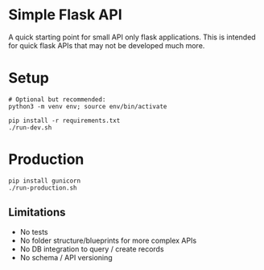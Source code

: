 # Simple Flask API

A quick starting point for small API only flask applications. This is intended for quick flask APIs that may not be developed much more.

# Setup
```
# Optional but recommended:
python3 -m venv env; source env/bin/activate

pip install -r requirements.txt
./run-dev.sh
```

# Production
```
pip install gunicorn
./run-production.sh
```

## Limitations

* No tests
* No folder structure/blueprints for more complex APIs
* No DB integration to query / create records
* No schema / API versioning

